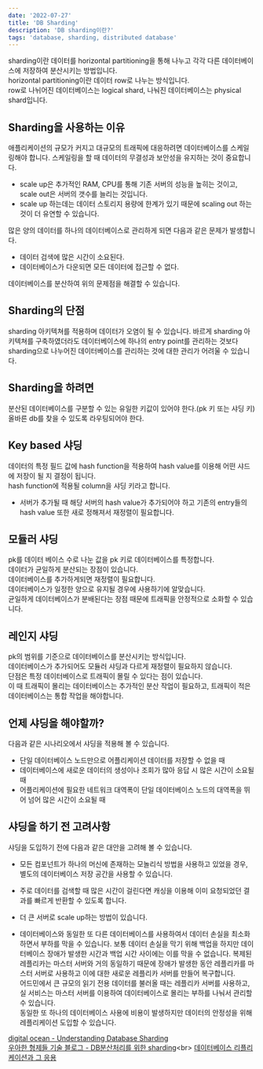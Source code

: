 ```yaml
---
date: '2022-07-27'
title: 'DB Sharding'
description: 'DB sharding이란?'
tags: 'database, sharding, distributed database'
---
```


sharding이란 데이터를 horizontal partitioning을 통해 나누고 각각 다른 데이터베이스에 저장하여 분산시키는 방법입니다.<br>
horizontal partitioning이란 데이터 row로 나누는 방식입니다.<br>
row로 나뉘어진 데이터베이스는 logical shard, 나눠진 데이터베이스는 physical shard입니다.<br>

## Sharding을 사용하는 이유

애플리케이션의 규모가 커지고 대규모의 트래픽에 대응하려면 데이터베이스를 스케일링해야 합니다. 스케일링을 할 때 데이터의 무결성과 보안성을 유지하는 것이 중요합니다.

- scale up은 추가적인 RAM, CPU를 통해 기존 서버의 성능을 높히는 것이고, scale out은 서버의 갯수를 늘리는 것입니다.<br>
- scale up 하는데는 데이터 스토리지 용량에 한계가 있기 때문에 scaling out 하는 것이 더 유연할 수 있습니다.<br>

많은 양의 데이터를 하나의 데이터베이스로 관리하게 되면 다음과 같은 문제가 발생합니다.<br>

- 데이터 검색에 많은 시간이 소요된다.
- 데이터베이스가 다운되면 모든 데이터에 접근할 수 없다.

데이터베이스를 분산하여 위의 문제점을 해결할 수 있습니다.<br>

## Sharding의 단점

sharding 아키텍쳐를 적용하며 데이터가 오염이 될 수 있습니다. 바르게 sharding 아키텍쳐를 구축하였더라도 데이터베이스에 하나의 entry point를 관리하는 것보다 sharding으로 나누어진 데이터베이스를 관리하는 것에 대한 관리가 어려울 수 있습니다.<br>

## Sharding을 하려면

분산된 데이터베이스를 구분할 수 있는 유일한 키값이 있어야 한다.(pk 키 또는 샤딩 키)<br>
올바른 db를 찾을 수 있도록 라우팅되어야 한다.<br>

## Key based 샤딩

데이터의 특정 필드 값에 hash function을 적용하여 hash value를 이용해 어떤 샤드에 저장이 될 지 결정이 됩니다.<br>
hash function에 적용될 column을 샤딩 키라고 합니다.

- 서버가 추가될 때 해당 서버의 hash value가 추가되어야 하고 기존의 entry들의 hash value 또한 새로 정해져서 재정렬이 필요합니다.<br>

## 모듈러 샤딩

pk를 데이터 베이스 수로 나눈 값을 pk 키로 데이터베이스를 특정합니다.<br>
데이터가 균일하게 분산되는 장점이 있습니다.<br>
데이터베이스를 추가하게되면 재정렬이 필요합니다.<br>
데이터베이스가 일정한 양으로 유지될 경우에 사용하기에 알맞습니다.<br>
균일하게 데이터베이스가 분배된다는 장점 때문에 트래픽을 안정적으로 소화할 수 있습니다.<br>

## 레인지 샤딩

pk의 범위를 기준으로 데이터베이스를 분산시키는 방식입니다.<br>
데이터베이스가 추가되어도 모듈러 샤딩과 다르게 재정렬이 필요하지 않습니다.<br>
단점은 특정 데이터베이스로 트래픽이 몰릴 수 있다는 점이 있습니다.<br>
이 때 트래픽이 몰리는 데이터베이스는 추가적인 분산 작업이 필요하고, 트래픽이 적은 데이터베이스는 통합 작업을 해야합니다.<br>

## 언제 샤딩을 해야할까?

다음과 같은 시나리오에서 샤딩을 적용해 볼 수 있습니다.<br>

- 단일 데이터베이스 노드만으로 어플리케이션 데이터를 저장할 수 없을 때
- 데이터베이스에 새로운 데이터의 생성이나 조회가 많아 응답 시 많은 시간이 소요될 때
- 어플리케이션에 필요한 네트워크 대역폭이 단일 데이터베이스 노드의 대역폭을 뛰어 넘어 많은 시간이 소요될 때

## 샤딩을 하기 전 고려사항

샤딩을 도입하기 전에 다음과 같은 대안을 고려해 볼 수 있습니다.<br>

- 모든 컴포넌트가 하나의 머신에 존재하는 모놀리식 방법을 사용하고 있었을 경우, 별도의 데이터베이스 저장 공간을 사용할 수 있습니다.<br>
- 주로 데이터를 검색할 때 많은 시간이 걸린다면 캐싱을 이용해 이미 요청되었던 결과를 빠르게 반환할 수 있도록 합니다.<br>

- 더 큰 서버로 scale up하는 방법이 있습니다.<br>

- 데이터베이스와 동일한 또 다른 데이터베이스를 사용하여서 데이터 손실을 최소화 하면서 부하를 막을 수 있습니다. 보통 데이터 손실을 막기 위해 백업을 하지만 데이터베이스 장애가 발생한 시간과 백업 시간 사이에는 이를 막을 수 없습니다. 복제된 레플리카는 마스터 서버와 거의 동일하기 때문에 장애가 발생한 동안 레플리카를 마스터 서버로 사용하고 이에 대한 새로운 레플리카 서버를 만들어 복구합니다.<br>
  어드민에서 큰 규모의 읽기 전용 데이터를 불러올 때는 레플리카 서버를 사용하고, 실 서비스는 마스터 서버를 이용하여 데이터베이스로 몰리는 부하를 나눠서 관리할 수 있습니다.<br>
  동일한 또 하나의 데이터베이스 사용에 비용이 발생하지만 데이터의 안정성을 위해 레플리케이션 도입할 수 있습니다.<br>

[digital ocean - Understanding Database Sharding](https://www.digitalocean.com/community/tutorials/understanding-database-sharding)<br>
[우아한 형제들 기술 블로그 - DB분산처리를 위한 sharding]("https://techblog.woowahan.com/2687/")<br>
[데이터베이스 리플리케이션과 그 응용](https://www.coovil.net/db-replication/)<br>
